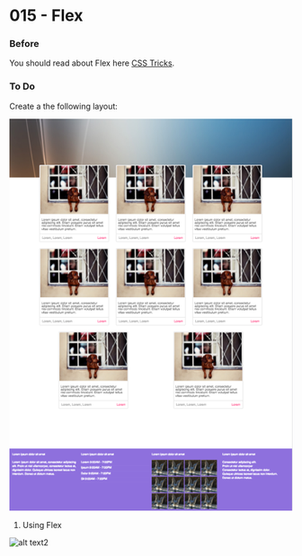 # 015 - Flex

### Before 
You should read about Flex here [CSS Tricks][1].

### To Do

Create a the following layout:

![alt text](solved/desktop.jpg)


1. Using Flex


![alt text2](solved/table.jpg)

 [1]: https://css-tricks.com/snippets/css/a-guide-to-flexbox/

